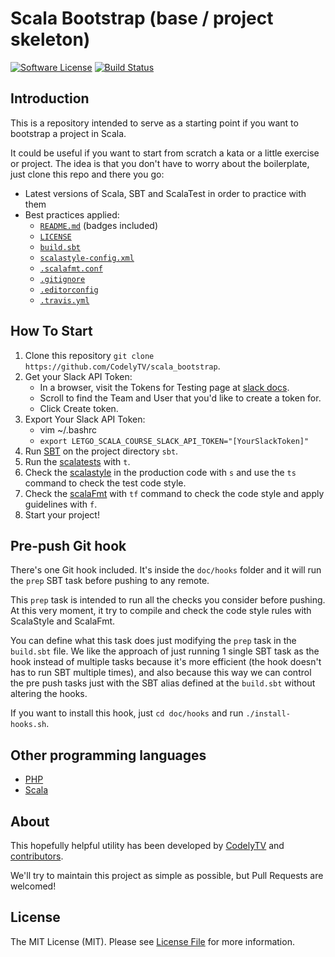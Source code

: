 # Scala Bootstrap (base / project skeleton)
 
[![Software License][ico-license]][link-license]
[![Build Status][ico-travis]][link-travis]
 
## Introduction 

This is a repository intended to serve as a starting point if you want to bootstrap a project in Scala.
 
It could be useful if you want to start from scratch a kata or a little exercise or project. The idea is that you don't have to worry about the boilerplate, just clone this repo and there you go:
* Latest versions of Scala, SBT and ScalaTest in order to practice with them
* Best practices applied:
  * [`README.md`][link-readme] (badges included)
  * [`LICENSE`][link-license]
  * [`build.sbt`][link-build-sbt]
  * [`scalastyle-config.xml`][link-scalastyle-config]
  * [`.scalafmt.conf`][link-scalafmt-config]
  * [`.gitignore`][link-gitignore]
  * [`.editorconfig`][link-editorconfig]
  * [`.travis.yml`][link-travis-yml]

## How To Start

1. Clone this repository `git clone https://github.com/CodelyTV/scala_bootstrap`.
2. Get your Slack API Token:  
    * In a browser, visit the Tokens for Testing page at [slack docs](http://api.slack.com/docs/oauth-test-tokens).
    * Scroll to find the Team and User that you'd like to create a token for.
    * Click Create token.
3. Export Your Slack API Token:
    * vim ~/.bashrc
    * `export LETGO_SCALA_COURSE_SLACK_API_TOKEN="[YourSlackToken]"` 
4. Run [SBT](http://www.scala-sbt.org/) on the project directory `sbt`.
5. Run the [scalatests](http://www.scalatest.org/) with `t`.
6. Check the [scalastyle](http://www.scalastyle.org/) in the production code with `s` and use the `ts` command to check the test code style.
7. Check the [scalaFmt](http://scalafmt.org) with `tf` command to check the code style and apply guidelines with `f`.
8. Start your project!

## Pre-push Git hook

There's one Git hook included. It's inside the `doc/hooks` folder and it will run the `prep` SBT task before pushing to any remote.

This `prep` task is intended to run all the checks you consider before pushing. At this very moment, it try to compile and check the code style rules with ScalaStyle and ScalaFmt.
 
You can define what this task does just modifying the `prep` task in the `build.sbt` file. We like the approach of just running 1 single SBT task as the hook instead of multiple tasks because it's more efficient (the hook doesn't has to run SBT multiple times), and also because this way we can control the pre push tasks just with the SBT alias defined at the `build.sbt` without altering the hooks.
 
If you want to install this hook, just `cd doc/hooks` and run `./install-hooks.sh`.

## Other programming languages

* [PHP](https://github.com/CodelyTV/php-bootstrap)
* [Scala](https://github.com/CodelyTV/scala_bootstrap)

## About

This hopefully helpful utility has been developed by [CodelyTV][link-author] and [contributors][link-contributors].

We'll try to maintain this project as simple as possible, but Pull Requests are welcomed!

## License

The MIT License (MIT). Please see [License File][link-license] for more information.

[ico-license]: https://img.shields.io/badge/license-MIT-brightgreen.svg?style=flat-square
[ico-travis]: https://img.shields.io/travis/CodelyTV/scala_bootstrap/master.svg?style=flat-square

[link-license]: LICENSE
[link-travis]: https://travis-ci.org/CodelyTV/scala_bootstrap
[link-readme]: README.md
[link-build-sbt]: build.sbt
[link-scalastyle-config]: scalastyle-config.xml
[link-scalafmt-config]: .scalafmt.conf
[link-gitignore]: .gitignore
[link-editorconfig]: .editorconfig    
[link-travis-yml]: .travis.yml           
[link-author]: https://github.com/CodelyTV
[link-contributors]: ../../contributors
